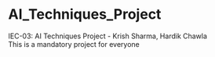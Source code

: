 # AI_Techniques_Project
IEC-03: AI Techniques Project - Krish Sharma, Hardik Chawla
<br>
This is a mandatory project for everyone 
